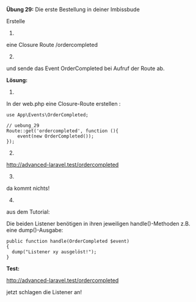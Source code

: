**Übung 29:** Die erste Bestellung in deiner Imbissbude

Erstelle 

1.
eine Closure Route /ordercompleted 

2.
und sende das Event OrderCompleted bei Aufruf der Route ab.


**Lösung:**

1.

In der web.php eine Closure-Route erstellen :

```
use App\Events\OrderCompleted;

// uebung_29
Route::get('ordercompleted', function (){
	event(new OrderCompleted());
});

```

2.

http://advanced-laravel.test/ordercompleted


3.

da kommt nichts! 


4.

aus dem Tutorial:

Die beiden Listener benötigen in ihren jeweiligen handle()-Methoden z.B. eine dump()-Ausgabe:

```
public function handle(OrderCompleted $event)
{
  dump("Listener xy ausgelöst!");
}
```

**Test:**


http://advanced-laravel.test/ordercompleted

jetzt schlagen die Listener an!
